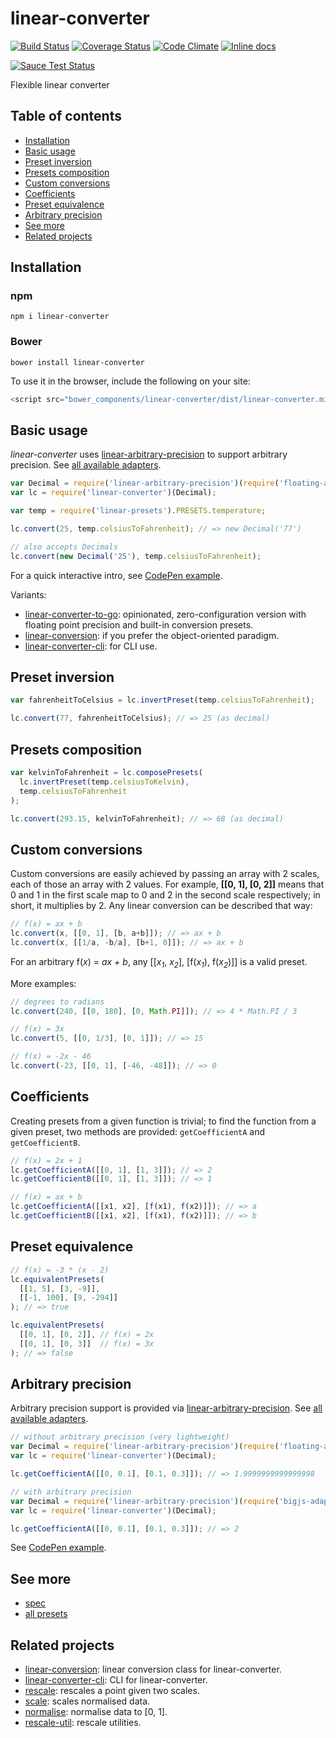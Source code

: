 # linear-converter

[![Build Status](https://travis-ci.org/javiercejudo/linear-converter.svg)](https://travis-ci.org/javiercejudo/linear-converter)
[![Coverage Status](https://coveralls.io/repos/javiercejudo/linear-converter/badge.svg?branch=master)](https://coveralls.io/r/javiercejudo/linear-converter?branch=master)
[![Code Climate](https://codeclimate.com/github/javiercejudo/linear-converter/badges/gpa.svg)](https://codeclimate.com/github/javiercejudo/linear-converter)
[![Inline docs](http://inch-ci.org/github/javiercejudo/linear-converter.svg?branch=master)](http://inch-ci.org/github/javiercejudo/linear-converter)

[![Sauce Test Status](https://saucelabs.com/browser-matrix/linear-converter.svg)](https://saucelabs.com/u/linear-converter)

Flexible linear converter

## Table of contents

- [Installation](#installation)
- [Basic usage](#basic-usage)
- [Preset inversion](#preset-inversion)
- [Presets composition](#presets-composition)
- [Custom conversions](#custom-conversions)
- [Coefficients](#coefficients)
- [Preset equivalence](#preset-equivalence)
- [Arbitrary precision](#arbitrary-precision)
- [See more](#see-more)
- [Related projects](#related-projects)

## Installation

### npm

    npm i linear-converter

### Bower

    bower install linear-converter

To use it in the browser, include the following on your site:

```js
<script src="bower_components/linear-converter/dist/linear-converter.min.js"></script>
```

## Basic usage

*linear-converter* uses [linear-arbitrary-precision](https://github.com/javiercejudo/linear-arbitrary-precision)
to support arbitrary precision. See [all available adapters](https://www.npmjs.com/browse/keyword/linear-arbitrary-precision-adapter).

```js
var Decimal = require('linear-arbitrary-precision')(require('floating-adapter'));
var lc = require('linear-converter')(Decimal);

var temp = require('linear-presets').PRESETS.temperature;

lc.convert(25, temp.celsiusToFahrenheit); // => new Decimal('77')

// also accepts Decimals
lc.convert(new Decimal('25'), temp.celsiusToFahrenheit);
```

For a quick interactive intro, see [CodePen example](http://codepen.io/javiercejudo/pen/PwvePd?editors=101).

Variants:

- [linear-converter-to-go](https://github.com/javiercejudo/linear-converter-to-go): opinionated, zero-configuration version with floating point precision and built-in conversion presets.
- [linear-conversion](https://github.com/javiercejudo/linear-conversion): if you prefer the object-oriented paradigm.
- [linear-converter-cli](https://github.com/javiercejudo/linear-converter-cli): for CLI use.

## Preset inversion

```js
var fahrenheitToCelsius = lc.invertPreset(temp.celsiusToFahrenheit);

lc.convert(77, fahrenheitToCelsius); // => 25 (as decimal)
```

## Presets composition

```js
var kelvinToFahrenheit = lc.composePresets(
  lc.invertPreset(temp.celsiusToKelvin),
  temp.celsiusToFahrenheit
);

lc.convert(293.15, kelvinToFahrenheit); // => 68 (as decimal)
```

## Custom conversions

Custom conversions are easily achieved by passing an array with 2 scales, each
of those an array with 2 values. For example, **[[0, 1], [0, 2]]** means that 0 and
1 in the first scale map to 0 and 2 in the second scale respectively; in short,
it multiplies by 2. Any linear conversion can be described that way:

```js
// f(x) = ax + b
lc.convert(x, [[0, 1], [b, a+b]]); // => ax + b
lc.convert(x, [[1/a, -b/a], [b+1, 0]]); // => ax + b
```

For an arbitrary f(_x_) = _ax + b_, any [[_x<sub>1</sub>_, _x<sub>2</sub>_], [f(_x<sub>1</sub>_), f(_x<sub>2</sub>_)]] is a valid preset.

More examples:

```js
// degrees to radians
lc.convert(240, [[0, 180], [0, Math.PI]]); // => 4 * Math.PI / 3

// f(x) = 3x
lc.convert(5, [[0, 1/3], [0, 1]]); // => 15

// f(x) = -2x - 46
lc.convert(-23, [[0, 1], [-46, -48]]); // => 0
```

## Coefficients

Creating presets from a given function is trivial; to find the function from a given preset, two methods are provided: `getCoefficientA` and `getCoefficientB`.

```js
// f(x) = 2x + 1
lc.getCoefficientA([[0, 1], [1, 3]]); // => 2
lc.getCoefficientB([[0, 1], [1, 3]]); // => 1

// f(x) = ax + b
lc.getCoefficientA([[x1, x2], [f(x1), f(x2)]]); // => a
lc.getCoefficientB([[x1, x2], [f(x1), f(x2)]]); // => b
```

## Preset equivalence

```js
// f(x) = -3 * (x - 2)
lc.equivalentPresets(
  [[1, 5], [3, -9]],
  [[-1, 100], [9, -294]]
); // => true

lc.equivalentPresets(
  [[0, 1], [0, 2]], // f(x) = 2x
  [[0, 1], [0, 3]]  // f(x) = 3x
); // => false
```

## Arbitrary precision

Arbitrary precision support is provided via [linear-arbitrary-precision](https://github.com/javiercejudo/linear-arbitrary-precision).
See [all available adapters](https://www.npmjs.com/browse/keyword/linear-arbitrary-precision-adapter).

```js
// without arbitrary precision (very lightweight)
var Decimal = require('linear-arbitrary-precision')(require('floating-adapter'));
var lc = require('linear-converter')(Decimal);

lc.getCoefficientA([[0, 0.1], [0.1, 0.3]]); // => 1.9999999999999998

// with arbitrary precision
var Decimal = require('linear-arbitrary-precision')(require('bigjs-adapter'));
var lc = require('linear-converter')(Decimal);

lc.getCoefficientA([[0, 0.1], [0.1, 0.3]]); // => 2
```

See [CodePen example](http://codepen.io/javiercejudo/pen/WvEWdQ?editors=101).

## See more

- [spec](test/iojs/spec.js)
- [all presets](https://github.com/javiercejudo/linear-presets#presets)

## Related projects

- [linear-conversion](https://github.com/javiercejudo/linear-conversion): linear conversion class for linear-converter.
- [linear-converter-cli](https://github.com/javiercejudo/linear-converter-cli): CLI for linear-converter.
- [rescale](https://github.com/javiercejudo/rescale): rescales a point given two scales.
- [scale](https://github.com/javiercejudo/scale): scales normalised data.
- [normalise](https://github.com/javiercejudo/normalise): normalise data to [0, 1].
- [rescale-util](https://github.com/javiercejudo/rescale-util): rescale utilities.
